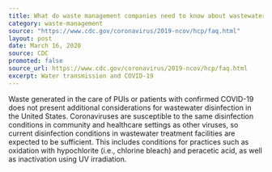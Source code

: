 ```yaml
---
title: What do waste management companies need to know about wastewater and sewage?
category: waste-management
source: "https://www.cdc.gov/coronavirus/2019-ncov/hcp/faq.html"
layout: post
date: March 16, 2020
source: CDC
promoted: false
source_url: https://www.cdc.gov/coronavirus/2019-ncov/hcp/faq.html
excerpt: Water transmission and COVID-19
---
```


Waste generated in the care of PUIs or patients with confirmed COVID-19 does not present additional considerations for wastewater disinfection in the United States. Coronaviruses are susceptible to the same disinfection conditions in community and healthcare settings as other viruses, so current disinfection conditions in wastewater treatment facilities are expected to be sufficient. This includes conditions for practices such as oxidation with hypochlorite (i.e., chlorine bleach) and peracetic acid, as well as inactivation using UV irradiation.